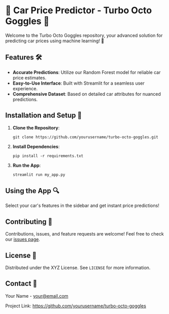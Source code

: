 
# 🚗 Car Price Predictor - Turbo Octo Goggles 🌟

Welcome to the Turbo Octo Goggles repository, your advanced solution for predicting car prices using machine learning! 🚀

## Features 🛠️

- **Accurate Predictions**: Utilize our Random Forest model for reliable car price estimates.
- **Easy-to-Use Interface**: Built with Streamlit for a seamless user experience.
- **Comprehensive Dataset**: Based on detailed car attributes for nuanced predictions.

## Installation and Setup 🚀

1. **Clone the Repository**:
   ```
   git clone https://github.com/yourusername/turbo-octo-goggles.git
   ```
2. **Install Dependencies**:
   ```
   pip install -r requirements.txt
   ```
3. **Run the App**:
   ```
   streamlit run my_app.py
   ```

## Using the App 🔍

Select your car's features in the sidebar and get instant price predictions!

## Contributing 🤝

Contributions, issues, and feature requests are welcome! Feel free to check our [issues page](your-issues-link).

## License 📄

Distributed under the XYZ License. See `LICENSE` for more information.

## Contact 📧

Your Name - your@email.com

Project Link: https://github.com/yourusername/turbo-octo-goggles
